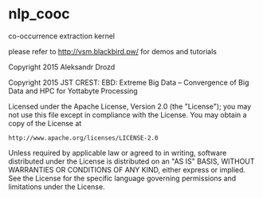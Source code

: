 # nlp_cooc
co-occurrence extraction kernel

please refer to http://vsm.blackbird.pw/ for demos and tutorials


Copyright 2015 Aleksandr Drozd

Copyright 2015 JST CREST: EBD: Extreme Big Data – Convergence of Big Data and HPC for Yottabyte Processing

Licensed under the Apache License, Version 2.0 (the "License");
you may not use this file except in compliance with the License.
You may obtain a copy of the License at

    http://www.apache.org/licenses/LICENSE-2.0

Unless required by applicable law or agreed to in writing, software
distributed under the License is distributed on an "AS IS" BASIS,
WITHOUT WARRANTIES OR CONDITIONS OF ANY KIND, either express or implied.
See the License for the specific language governing permissions and
limitations under the License.

